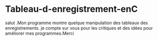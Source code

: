 # Tableau-d-enregistrement-enC
salut .Mon programme montre quelque manipulation  des tableaux des enregistrements. je compte sur vous pour les critiques et des idées pour améliorer mes programmes.Merci

